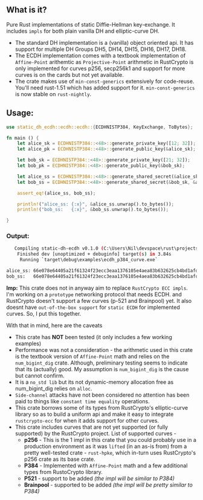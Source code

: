 
## What is it?

Pure Rust implementations of static Diffie-Hellman key-exchange. It includes `impls` for both plain vanilla DH and elliptic-curve DH.
- The standard DH implementation is a (vanilla) object oriented api. It has support for multiple DH Groups DH5, DH14, DH15, DH16, DH17, DH18. 
- The ECDH implementation comes with a textbook implementation of `Affine-Point` arithemtic as `Projective-Point` arithmetic in RustCrypto is only implemented for curves p256, secp256k1 and support for more curves is on the cards but not yet available. 
- The crate makes use of `min-const-generics` extensively for code-reuse. You'll need rust-1.51 which has added support for it. `min-const-generics` is now stable on `rust-nightly`. 

## Usage: 

```Rust
use static_dh_ecdh::ecdh::ecdh::{ECDHNISTP384, KeyExchange, ToBytes};

fn main () {
    let alice_sk = ECDHNISTP384::<48>::generate_private_key([12; 32]);
    let alice_pk = ECDHNISTP384::<48>::generate_public_key(&alice_sk);

    let bob_sk = ECDHNISTP384::<48>::generate_private_key([21; 32]);
    let bob_pk = ECDHNISTP384::<48>::generate_public_key(&bob_sk);

    let alice_ss = ECDHNISTP384::<48>::generate_shared_secret(&alice_sk, &bob_pk);
    let bob_ss = ECDHNISTP384::<48>::generate_shared_secret(&bob_sk, &alice_pk);

    assert_eq!(alice_ss, bob_ss);

    println!("alice_ss: {:x}", &alice_ss.unwrap().to_bytes()); 
    println!("bob_ss:   {:x}", &bob_ss.unwrap().to_bytes());

}
```
### Output:

```sh
   Compiling static-dh-ecdh v0.1.0 (C:\Users\Nil\devspace\rust\projects\static-ecdh)
    Finished dev [unoptimized + debuginfo] target(s) in 3.84s
     Running `target\debug\examples\ecdh_p384_curve.exe`   

alice_ss: 66e078e64405a21f61324f23ecc3eaa1376105e4aea83b632625cb4bd1afdb8cb26295c2d20cb89d4af87735491b4214
bob_ss:   66e078e64405a21f61324f23ecc3eaa1376105e4aea83b632625cb4bd1afdb8cb26295c2d20cb89d4af87735491b4214
```

**Imp:** This crate does not in anyway aim to replace `RustCrypto ECC impls`. I'm working on a `prototype` networking protocol that needs ECDH. and RustCrypto doesn't support a few curves (p-521 and Brainpool) yet. It also doesnt have `out-of-the-box support` for `static ECDH` for implemented curves. So, I put this together. 

With that in mind, here are the caveats
- This crate has **NOT** been tested (it only includes a few working examples)
- Performance was not a consideration - the arithmetic used in this crate is the textbook version of `Affine-Point` math and relies on the `num_bigint_dig` crate. Although, preliminary testing seems to indicate that its (actually) good. My assumption is `num_bigint_dig` is the cause but cannot confirm.
- It is a `no_std lib` but its not dynamic-memory allocation free as num_bigint_dig relies on `alloc`.
- `Side-channel` attacks have not been considered no attention has been paid to things like `constant time equality` operations. 
- This crate borrows some of its types from RustCrypto's elliptic-curve library so as to build a uniform api and make it easy to integrate `rustcrypto-ecc` for when it adds support for other curves.
- This crate includes curves that are not yet supported (or fully supported) by the RustCrypto project. List of supported curves  -
    - **p256** - This is the 1 impl in this crate that you could probably use in a production environment as it was `lifted` (in an as-is from) from a pretty well-tested crate - `rust-hpke`, which in-turn uses RustCrypto's p256 crate as its base crate.
    - **P384** - Implemented with `Affine-Point` math and a few additional types from RustoCrypto library. 
    - **P521** - support to be added *(the impl will be similar to P384)*
    - **Brainpool** - supported to be added *(the impl will be pretty similar to P384)*